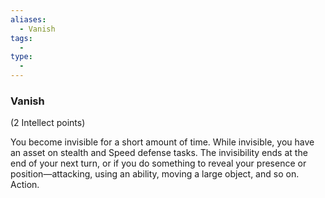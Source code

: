 ```yaml
---
aliases:
  - Vanish
tags:
  - 
type:
  - 
---
```

### Vanish

(2 Intellect points)

You become invisible for a short amount of time. While invisible, you have an asset on stealth and Speed defense tasks. The invisibility ends at the end of your next turn, or if you do something to reveal your presence or position—attacking, using an ability, moving a large object, and so on. Action.